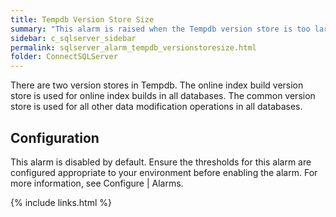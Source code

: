 ```yaml
---
title: Tempdb Version Store Size
summary: "This alarm is raised when the Tempdb version store is too large for your environment."
sidebar: c_sqlserver_sidebar
permalink: sqlserver_alarm_tempdb_versionstoresize.html
folder: ConnectSQLServer
---
```






There are two version stores in Tempdb. The online index build version store is used for online index builds in all databases. The common version store is used for all other data modification operations in all databases.

## Configuration

This alarm is disabled by default. Ensure the thresholds for this alarm are configured appropriate to your environment before enabling the alarm. For more information, see Configure \| Alarms.

{% include links.html %}
